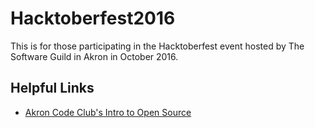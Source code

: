 # Hacktoberfest2016
This is for those participating in the Hacktoberfest event hosted by The Software Guild in Akron in October 2016.

## Helpful Links

* [Akron Code Club's Intro to Open Source](https://github.com/AkronCodeClub/intro-to-open-source)
